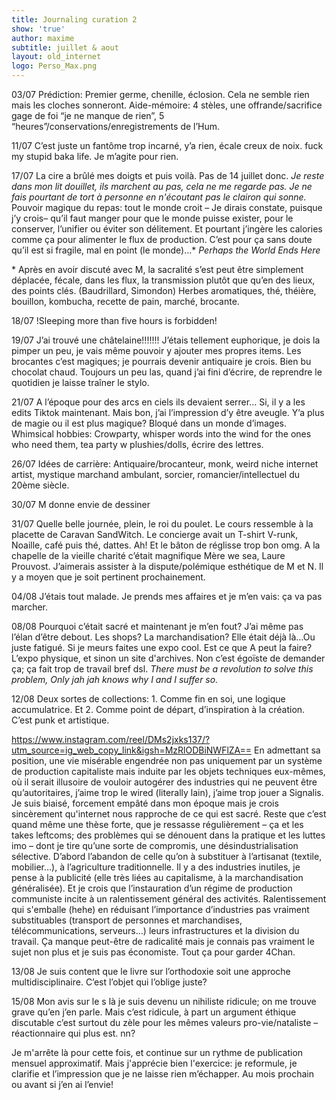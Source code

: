 ```yaml
---
title: Journaling curation 2
show: 'true'
author: maxime
subtitle: juillet & aout
layout: old_internet
logo: Perso_Max.png
---
```

03/07
Prédiction: Premier germe, chenille, éclosion. Cela ne semble rien mais les cloches sonneront. Aide-mémoire: 4 stèles, une offrande/sacrifice gage de foi “je ne manque de rien”, 5 “heures”/conservations/enregistrements de l’Hum.

11/07
 C’est juste un fantôme trop incarné, y’a rien, écale creux de noix. fuck my stupid baka life. Je m’agite pour rien.

17/07
La cire a brûlé mes doigts et puis voilà. Pas de 14 juillet donc. *Je reste dans mon lit douillet, ils marchent au pas, cela ne me regarde pas. Je ne fais pourtant de tort à personne en n'écoutant pas le clairon qui sonne.*
Pouvoir magique du repas: tout le monde croit – Je dirais constate, puisque j’y crois– qu’il faut manger pour que le monde puisse exister, pour le conserver, l’unifier ou éviter son délitement. Et pourtant j’ingère les calories comme ça pour alimenter le flux de production. C’est pour ça sans doute qu’il est si fragile, mal en point (le monde)...\*
*Perhaps the World Ends Here*

\* Après en avoir discuté avec M, la sacralité s’est peut être simplement déplacée, fécale, dans les flux, la transmission plutôt que qu’en des lieux, des points clés. (Baudrillard, Simondon)
Herbes aromatiques, thé, théière, bouillon, kombucha, recette de pain, marché, brocante.

18/07
!Sleeping more than five hours is forbidden!

19/07
 J’ai trouvé une châtelaine!!!!!!! J’étais tellement euphorique, je dois la pimper un peu, je vais même pouvoir y ajouter mes propres items. Les brocantes c’est magiques; je pourrais devenir antiquaire je crois. Bien bu chocolat chaud. Toujours un peu las, quand j’ai fini d’écrire, de reprendre le quotidien je laisse traîner le stylo.

21/07
A l’époque pour des arcs en ciels ils devaient serrer… Si, il y a les edits Tiktok maintenant. Mais bon, j’ai l’impression d’y être aveugle. Y’a plus de magie ou il est plus magique? Bloqué dans un monde d’images. 
Whimsical hobbies: Crowparty, whisper words into the wind for the ones who need them, tea party w plushies/dolls, écrire des lettres.

26/07
Idées de carrière: Antiquaire/brocanteur, monk, weird niche internet artist, mystique marchand ambulant, sorcier, romancier/intellectuel du 20ème siècle.

30/07
M donne envie de dessiner

31/07
Quelle belle journée, plein, le roi du poulet. Le cours ressemble à la placette de Caravan SandWitch. Le concierge avait un T-shirt V-runk, Noaille, café puis thé, dattes. Ah! Et le bâton de réglisse trop bon omg. A la chapelle de la vieille charité c’était magnifique Mère we sea, Laure Prouvost. J’aimerais assister à la dispute/polémique esthétique de M et N. Il y a moyen que je soit pertinent prochainement.

04/08
J’étais tout malade. Je prends mes affaires et je m’en vais: ça va pas marcher.

08/08
Pourquoi c’était sacré et maintenant je m’en fout? J’ai même pas l’élan d’être debout. Les shops? La marchandisation? Elle était déjà là…Ou juste fatigué. Si je meurs faites une expo cool. Est ce que A peut la faire? L’expo physique, et sinon un site d'archives. Non c’est égoïste de demander ça; ça fait trop de travail bref dsl. *There must be a revolution to solve this problem, Only jah jah knows why I and I suffer so.*

12/08
Deux sortes de collections: 1. Comme fin en soi, une logique accumulatrice. Et 2. Comme point de départ, d’inspiration à la création. C’est punk et artistique.

https://www.instagram.com/reel/DMs2jxks137/?utm_source=ig_web_copy_link&igsh=MzRlODBiNWFlZA==
En admettant sa position, une vie misérable engendrée non pas uniquement par un système de production capitaliste mais induite par les objets techniques eux-mêmes, où il serait illusoire de vouloir autogérer des industries qui ne peuvent être qu’autoritaires, j’aime trop le wired (literally lain), j’aime trop jouer a Signalis. Je suis biaisé, forcement empâté dans mon époque mais je crois sincèrement qu'internet nous rapproche de ce qui est sacré. Reste que c’est quand même une thèse forte, que je ressasse régulièrement – ça et les takes  leftcoms; des problèmes qui se dénouent dans la pratique et les luttes imo – dont je tire qu’une sorte de compromis, une désindustrialisation sélective. D’abord l’abandon de celle qu’on à substituer à l’artisanat (textile, mobilier…), à l’agriculture traditionnelle. Il y a des industries inutiles, je pense à la publicité (elle très liées au capitalisme, à la marchandisation généralisée). Et je crois que l’instauration d’un régime de production communiste incite à un ralentissement général des activités. Ralentissement qui s'emballe (hehe) en réduisant l’importance d’industries pas vraiment substituables (transport de personnes et marchandises, télécommunications, serveurs…) leurs infrastructures et la division du travail. Ça manque peut-être de radicalité mais je connais pas vraiment le sujet non plus et je suis pas économiste. Tout ça pour garder 4Chan.

13/08
Je suis content que le livre sur l’orthodoxie soit une approche multidisciplinaire. C’est l’objet qui l’oblige juste?

15/08
Mon avis sur le s là je suis devenu un nihiliste ridicule; on me trouve grave qu’en j’en parle. Mais c’est ridicule, à part un argument éthique discutable c’est surtout du zèle pour les mêmes valeurs pro-vie/nataliste – réactionnaire qui plus est. nn? 

Je m'arrête là pour cette fois, et continue sur un rythme de publication mensuel approximatif. Mais j'apprécie bien l'exercice: je reformule, je clarifie et l’impression que je ne laisse rien m’échapper. Au mois prochain ou avant si j’en ai l’envie!
